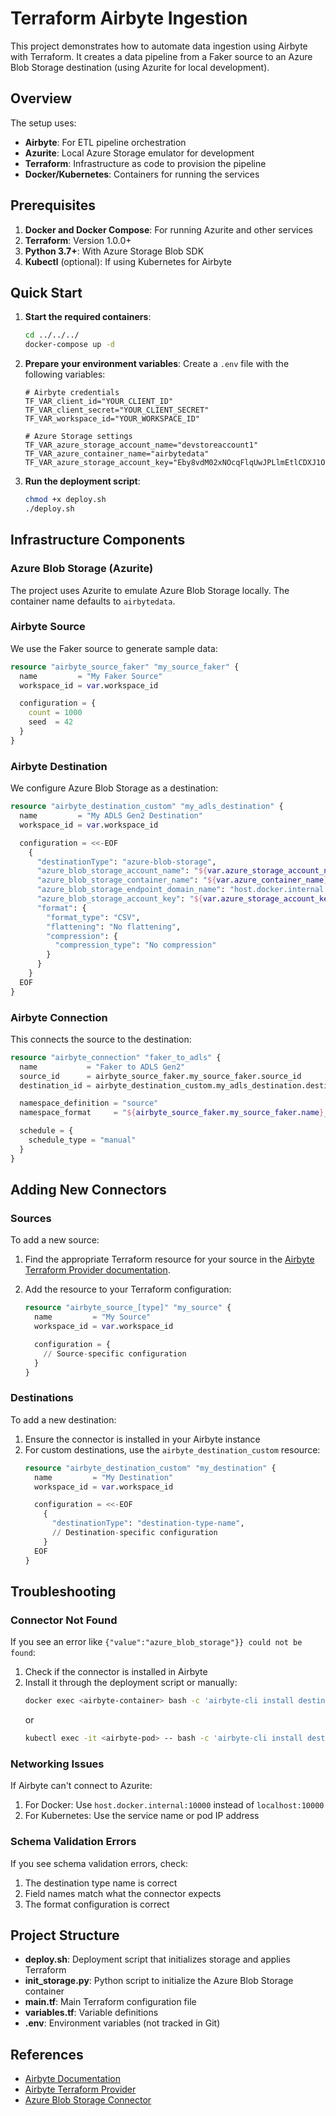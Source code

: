 # Terraform Airbyte Ingestion

This project demonstrates how to automate data ingestion using Airbyte with Terraform. It creates a data pipeline from a Faker source to an Azure Blob Storage destination (using Azurite for local development).

## Overview

The setup uses:
- **Airbyte**: For ETL pipeline orchestration
- **Azurite**: Local Azure Storage emulator for development
- **Terraform**: Infrastructure as code to provision the pipeline
- **Docker/Kubernetes**: Containers for running the services

## Prerequisites

1. **Docker and Docker Compose**: For running Azurite and other services
2. **Terraform**: Version 1.0.0+
3. **Python 3.7+**: With Azure Storage Blob SDK
4. **Kubectl** (optional): If using Kubernetes for Airbyte

## Quick Start

1. **Start the required containers**:
   ```bash
   cd ../../../
   docker-compose up -d
   ```

2. **Prepare your environment variables**:
   Create a `.env` file with the following variables:
   ```
   # Airbyte credentials
   TF_VAR_client_id="YOUR_CLIENT_ID"
   TF_VAR_client_secret="YOUR_CLIENT_SECRET"
   TF_VAR_workspace_id="YOUR_WORKSPACE_ID"
   
   # Azure Storage settings
   TF_VAR_azure_storage_account_name="devstoreaccount1"
   TF_VAR_azure_container_name="airbytedata"
   TF_VAR_azure_storage_account_key="Eby8vdM02xNOcqFlqUwJPLlmEtlCDXJ1OUzFT50uSRZ6IFsuFq2UVErCz4I6tq/K1SZFPTOtr/KBHBeksoGMGw=="
   ```

3. **Run the deployment script**:
   ```bash
   chmod +x deploy.sh
   ./deploy.sh
   ```

## Infrastructure Components

### Azure Blob Storage (Azurite)

The project uses Azurite to emulate Azure Blob Storage locally. The container name defaults to `airbytedata`.

### Airbyte Source

We use the Faker source to generate sample data:

```terraform
resource "airbyte_source_faker" "my_source_faker" {
  name         = "My Faker Source"
  workspace_id = var.workspace_id

  configuration = {
    count = 1000
    seed  = 42
  }
}
```

### Airbyte Destination

We configure Azure Blob Storage as a destination:

```terraform
resource "airbyte_destination_custom" "my_adls_destination" {
  name         = "My ADLS Gen2 Destination"
  workspace_id = var.workspace_id

  configuration = <<-EOF
    {
      "destinationType": "azure-blob-storage",
      "azure_blob_storage_account_name": "${var.azure_storage_account_name}",
      "azure_blob_storage_container_name": "${var.azure_container_name}",
      "azure_blob_storage_endpoint_domain_name": "host.docker.internal:10000",
      "azure_blob_storage_account_key": "${var.azure_storage_account_key}",
      "format": {
        "format_type": "CSV", 
        "flattening": "No flattening",
        "compression": {
          "compression_type": "No compression"
        }
      }
    }
  EOF
}
```

### Airbyte Connection

This connects the source to the destination:

```terraform
resource "airbyte_connection" "faker_to_adls" {
  name           = "Faker to ADLS Gen2"
  source_id      = airbyte_source_faker.my_source_faker.source_id
  destination_id = airbyte_destination_custom.my_adls_destination.destination_id

  namespace_definition = "source"
  namespace_format     = "${airbyte_source_faker.my_source_faker.name}_${airbyte_destination_custom.my_adls_destination.name}"

  schedule = {
    schedule_type = "manual"
  }
}
```

## Adding New Connectors

### Sources

To add a new source:

1. Find the appropriate Terraform resource for your source in the [Airbyte Terraform Provider documentation](https://registry.terraform.io/providers/airbytehq/airbyte/latest/docs).

2. Add the resource to your Terraform configuration:
   ```terraform
   resource "airbyte_source_[type]" "my_source" {
     name         = "My Source"
     workspace_id = var.workspace_id

     configuration = {
       // Source-specific configuration
     }
   }
   ```

### Destinations

To add a new destination:

1. Ensure the connector is installed in your Airbyte instance
2. For custom destinations, use the `airbyte_destination_custom` resource:
   ```terraform
   resource "airbyte_destination_custom" "my_destination" {
     name         = "My Destination"
     workspace_id = var.workspace_id

     configuration = <<-EOF
       {
         "destinationType": "destination-type-name",
         // Destination-specific configuration
       }
     EOF
   }
   ```

## Troubleshooting

### Connector Not Found

If you see an error like `{"value":"azure_blob_storage"}} could not be found`:

1. Check if the connector is installed in Airbyte
2. Install it through the deployment script or manually:
   ```bash
   docker exec <airbyte-container> bash -c 'airbyte-cli install destination-azure-blob-storage'
   ```
   or
   ```bash
   kubectl exec -it <airbyte-pod> -- bash -c 'airbyte-cli install destination-azure-blob-storage'
   ```

### Networking Issues

If Airbyte can't connect to Azurite:

1. For Docker: Use `host.docker.internal:10000` instead of `localhost:10000`
2. For Kubernetes: Use the service name or pod IP address

### Schema Validation Errors

If you see schema validation errors, check:

1. The destination type name is correct
2. Field names match what the connector expects
3. The format configuration is correct

## Project Structure

- **deploy.sh**: Deployment script that initializes storage and applies Terraform
- **init_storage.py**: Python script to initialize the Azure Blob Storage container
- **main.tf**: Main Terraform configuration file
- **variables.tf**: Variable definitions
- **.env**: Environment variables (not tracked in Git)

## References

- [Airbyte Documentation](https://docs.airbyte.com/)
- [Airbyte Terraform Provider](https://registry.terraform.io/providers/airbytehq/airbyte/latest/docs)
- [Azure Blob Storage Connector](https://docs.airbyte.com/integrations/destinations/azure-blob-storage)
